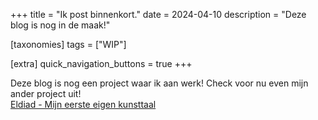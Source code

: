 +++
title = "Ik post binnenkort."
date = 2024-04-10
description = "Deze blog is nog in de maak!"

[taxonomies]
tags = ["WIP"]

[extra]
quick_navigation_buttons = true
+++

Deze blog is nog een project waar ik aan werk! Check voor nu even mijn ander project uit!  
[Eldiad - Mijn eerste eigen kunsttaal](https://myrdin.is-a.dev/projects/eldiad)

